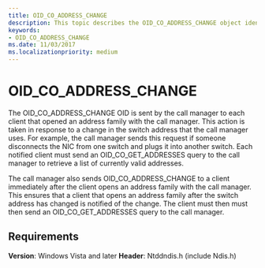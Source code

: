 ```yaml
---
title: OID_CO_ADDRESS_CHANGE
description: This topic describes the OID_CO_ADDRESS_CHANGE object identifier (OID).
keywords:
- OID_CO_ADDRESS_CHANGE
ms.date: 11/03/2017
ms.localizationpriority: medium
---
```


# OID_CO_ADDRESS_CHANGE

The OID_CO_ADDRESS_CHANGE OID is sent by the call manager to each client that opened an address family with the call manager. This action is taken in response to a change in the switch address that the call manager uses. For example, the call manager sends this request if someone disconnects the NIC from one switch and plugs it into another switch. Each notified client must send an OID_CO_GET_ADDRESSES query to the call manager to retrieve a list of currently valid addresses.

The call manager also sends OID_CO_ADDRESS_CHANGE to a client immediately after the client opens an address family with the call manager. This ensures that a client that opens an address family after the switch address has changed is notified of the change. The client must then must then send an OID_CO_GET_ADDRESSES query to the call manager.

## Requirements

**Version**: Windows Vista and later
**Header**: Ntddndis.h (include Ndis.h)

